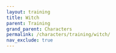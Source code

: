```yaml
---
layout: training
title: Witch
parent: Training
grand_parent: Characters
permalink: /characters/training/witch/
nav_exclude: true
---
```


